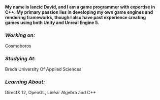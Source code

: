 
#### My name is Iancic David, and I am a game programmer with expertise in C++. My primary passion lies in developing my own game engines and rendering frameworks, though I also have past experience creating games using both Unity and Unreal Engine 5.

### **_Working on:_** <br />
Cosmoboros <br />
### **_Studying At_**: <br />
Breda University Of Applied Sciences <br />
### **_Learning About:_** <br />
DirectX 12, OpenGL, Linear Algebra and C++ <br />
